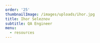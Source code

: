 ```yaml
---
order: '25'
thumbnailImage: /images/uploads/ihor.jpg
title: Ihor Seleznov
subtitle: QA Engineer
menu:
  - resources
---
```


